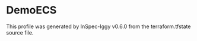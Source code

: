 # DemoECS

This profile was generated by InSpec-Iggy v0.6.0 from the terraform.tfstate source file.

